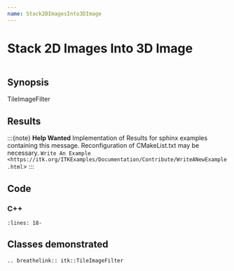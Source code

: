 ```yaml
---
name: Stack2DImagesInto3DImage
---
```


# Stack 2D Images Into 3D Image

```{index} single: TileImageFilter pair: 3D; 2D
```

## Synopsis

TileImageFilter

## Results

:::{note}
**Help Wanted**
Implementation of Results for sphinx examples containing this message.
Reconfiguration of CMakeList.txt may be necessary.
`Write An Example <https://itk.org/ITKExamples/Documentation/Contribute/WriteANewExample.html`>
:::

## Code

### C++

```{literalinclude} Code.cxx
:lines: 18-
```

## Classes demonstrated

```{eval-rst}
.. breathelink:: itk::TileImageFilter
```
